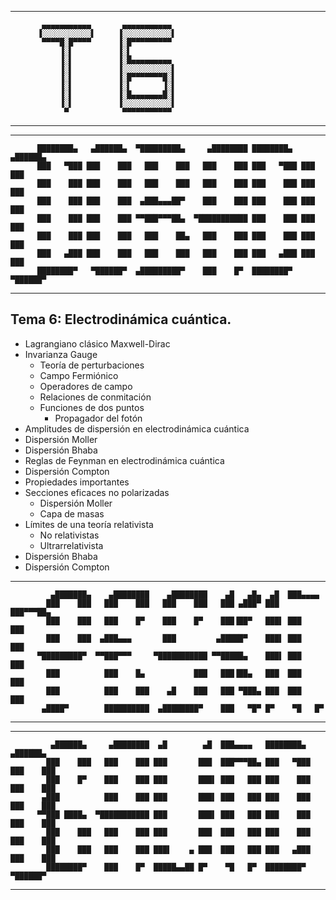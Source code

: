 
--------------------


           ▄▄▄▄▄▄▄▄▄▄▄       ▄▄▄▄▄▄▄▄▄▄▄
          ▐░░░░░░░░░░░▌     ▐░░░░░░░░░░░▌
           ▀▀▀▀█░█▀▀▀▀      ▐░█▀▀▀▀▀▀▀▀▀
               ▐░▌          ▐░▌
               ▐░▌          ▐░█▄▄▄▄▄▄▄▄▄
               ▐░▌          ▐░░░░░░░░░░░▌
               ▐░▌          ▐░█▀▀▀▀▀▀▀█░▌
               ▐░▌          ▐░▌       ▐░▌
               ▐░▌          ▐░█▄▄▄▄▄▄▄█░▌
               ▐░▌          ▐░░░░░░░░░░░▌
                ▀            ▀▀▀▀▀▀▀▀▀▀▀


--------------------

--------------------


          ████████▄   ▄██████▄  ▀█████████▄     ▄████████ ████████▄   ▄██████▄
          ███   ▀███ ███    ███   ███    ███   ███    ███ ███   ▀███ ███    ███
          ███    ███ ███    ███   ███    ███   ███    ███ ███    ███ ███    ███
          ███    ███ ███    ███  ▄███▄▄▄██▀    ███    ███ ███    ███ ███    ███
          ███    ███ ███    ███ ▀▀███▀▀▀██▄  ▀███████████ ███    ███ ███    ███
          ███    ███ ███    ███   ███    ██▄   ███    ███ ███    ███ ███    ███
          ███   ▄███ ███    ███   ███    ███   ███    ███ ███   ▄███ ███    ███
          ████████▀   ▀██████▀  ▄█████████▀    ███    █▀  ████████▀   ▀██████▀


--------------------


## Tema 6: Electrodinámica cuántica.

- Lagrangiano clásico Maxwell-Dirac
- Invarianza Gauge
	- Teoría de perturbaciones
	- Campo Fermiónico
	- Operadores de campo
	- Relaciones de conmitación
	- Funciones de dos puntos
		- Propagador del fotón
- Amplitudes de dispersión en electrodinámica cuántica
- Dispersión Moller
- Dispersión Bhaba
- Reglas de Feynman en electrodinámica cuántica
- Dispersión Compton
- Propiedades importantes
- Secciones eficaces no polarizadas
	- Dispersión Moller
	- Capa de masas
- Límites de una teoría relativista
	- No relativistas
	- Ultrarrelativista
- Dispersión Bhaba
- Dispersión Compton


--------------------


             ▄███████▄    ▄████████    ▄████████    ▄█   ▄█▄  ▄█  ███▄▄▄▄
            ███    ███   ███    ███   ███    ███   ███ ▄███▀ ███  ███▀▀▀██▄
            ███    ███   ███    █▀    ███    █▀    ███▐██▀   ███▌ ███   ███
            ███    ███  ▄███▄▄▄       ███         ▄█████▀    ███▌ ███   ███
          ▀█████████▀  ▀▀███▀▀▀     ▀███████████ ▀▀█████▄    ███▌ ███   ███
            ███          ███    █▄           ███   ███▐██▄   ███  ███   ███
            ███          ███    ███    ▄█    ███   ███ ▀███▄ ███  ███   ███
           ▄████▀        ██████████  ▄████████▀    ███   ▀█▀ █▀    ▀█   █▀


--------------------

--------------------


             ▄██████▄     ▄████████  ▄█        ▄█  ███▄▄▄▄   ████████▄   ▄██████▄
            ███    ███   ███    ███ ███       ███  ███▀▀▀██▄ ███   ▀███ ███    ███
            ███    █▀    ███    ███ ███       ███▌ ███   ███ ███    ███ ███    ███
           ▄███          ███    ███ ███       ███▌ ███   ███ ███    ███ ███    ███
          ▀▀███ ████▄  ▀███████████ ███       ███▌ ███   ███ ███    ███ ███    ███
            ███    ███   ███    ███ ███       ███  ███   ███ ███    ███ ███    ███
            ███    ███   ███    ███ ███▌    ▄ ███  ███   ███ ███   ▄███ ███    ███
            ████████▀    ███    █▀  █████▄▄██ █▀    ▀█   █▀  ████████▀   ▀██████▀


--------------------
